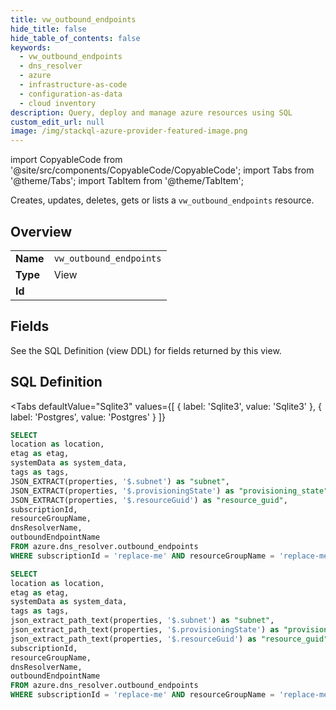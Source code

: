 ```yaml
--- 
title: vw_outbound_endpoints
hide_title: false
hide_table_of_contents: false
keywords:
  - vw_outbound_endpoints
  - dns_resolver
  - azure
  - infrastructure-as-code
  - configuration-as-data
  - cloud inventory
description: Query, deploy and manage azure resources using SQL
custom_edit_url: null
image: /img/stackql-azure-provider-featured-image.png
---
```


import CopyableCode from '@site/src/components/CopyableCode/CopyableCode';
import Tabs from '@theme/Tabs';
import TabItem from '@theme/TabItem';

Creates, updates, deletes, gets or lists a <code>vw_outbound_endpoints</code> resource.

## Overview
<table><tbody>
<tr><td><b>Name</b></td><td><code>vw_outbound_endpoints</code></td></tr>
<tr><td><b>Type</b></td><td>View</td></tr>
<tr><td><b>Id</b></td><td><CopyableCode code="azure.dns_resolver.vw_outbound_endpoints" /></td></tr>
</tbody></table>

## Fields

See the SQL Definition (view DDL) for fields returned by this view.

## SQL Definition

<Tabs
defaultValue="Sqlite3"
values={[
{ label: 'Sqlite3', value: 'Sqlite3' },
{ label: 'Postgres', value: 'Postgres' }
]}
>
<TabItem value="Sqlite3">

```sql
SELECT
location as location,
etag as etag,
systemData as system_data,
tags as tags,
JSON_EXTRACT(properties, '$.subnet') as "subnet",
JSON_EXTRACT(properties, '$.provisioningState') as "provisioning_state",
JSON_EXTRACT(properties, '$.resourceGuid') as "resource_guid",
subscriptionId,
resourceGroupName,
dnsResolverName,
outboundEndpointName
FROM azure.dns_resolver.outbound_endpoints
WHERE subscriptionId = 'replace-me' AND resourceGroupName = 'replace-me' AND dnsResolverName = 'replace-me';
```

</TabItem>
<TabItem value="Postgres">

```sql
SELECT
location as location,
etag as etag,
systemData as system_data,
tags as tags,
json_extract_path_text(properties, '$.subnet') as "subnet",
json_extract_path_text(properties, '$.provisioningState') as "provisioning_state",
json_extract_path_text(properties, '$.resourceGuid') as "resource_guid",
subscriptionId,
resourceGroupName,
dnsResolverName,
outboundEndpointName
FROM azure.dns_resolver.outbound_endpoints
WHERE subscriptionId = 'replace-me' AND resourceGroupName = 'replace-me' AND dnsResolverName = 'replace-me';
```

</TabItem>
</Tabs>
